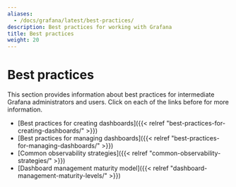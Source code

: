 ```yaml
---
aliases:
  - /docs/grafana/latest/best-practices/
description: Best practices for working with Grafana
title: Best practices
weight: 20
---
```


# Best practices

This section provides information about best practices for intermediate Grafana administrators and users. Click on each of the links before for more information.

- [Best practices for creating dashboards]({{< relref "best-practices-for-creating-dashboards/" >}})
- [Best practices for managing dashboards]({{< relref "best-practices-for-managing-dashboards/" >}})
- [Common observability strategies]({{< relref "common-observability-strategies/" >}})
- [Dashboard management maturity model]({{< relref "dashboard-management-maturity-levels/" >}})

